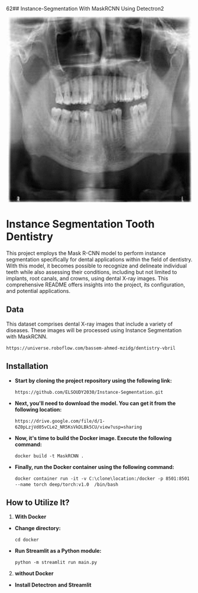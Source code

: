 62## Instance-Segmentation With MaskRCNN Using Detectron2



<div align="center">
    <img src="https://github.com/ELSOUDY2030/Instance-Segmentation/blob/main/img/gifmaker_me.gif" width="500" height="500">
</div>

# Instance Segmentation Tooth Dentistry

This project employs the Mask R-CNN model to perform instance segmentation specifically for dental applications within the field of dentistry. With this model, it becomes possible to recognize and delineate individual teeth while also assessing their conditions, including but not limited to implants, root canals, and crowns, using dental X-ray images. This comprehensive README offers insights into the project, its configuration, and potential applications.


## Data

This dataset comprises dental X-ray images that include a variety of diseases. These images will be processed using Instance Segmentation with MaskRCNN.

    
    https://universe.roboflow.com/bassem-ahmed-mzidg/dentistry-vbril
    

## Installation

- **Start by cloning the project repository using the following link:**

    ```
   https://github.com/ELSOUDY2030/Instance-Segmentation.git
    ```

- **Next, you'll need to download the model. You can get it from the following location:**

    ```
    https://drive.google.com/file/d/1-6Z0pLzjVd05vCLe2_NR5KsVkDLBk5CU/view?usp=sharing
    ```
    
- **Now, it's time to build the Docker image. Execute the following command:**

    ```
   docker build -t MaskRCNN .
    ```

- **Finally, run the Docker container using the following command:**

    ```
   docker container run -it -v C:\clone\location:/docker -p 8501:8501 --name torch deep/torch:v1.0  /bin/bash
    ```



## How to Utilize It?

1. **With Docker**
   
- **Change directory:**

    ```
   cd docker
    ```

- **Run Streamlit as a Python module:**

    ```
    python -m streamlit run main.py
    ```

 2. **without Docker**

- **Install Detectron and Streamlit**
